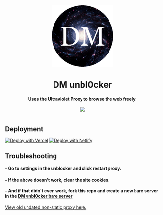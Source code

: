 <p align="center"><img src="/img/logogif.gif" height="200px" width="200px">
</p>

<h1 align="center">DM unbl0cker</h1>

<h4 align="center">Uses the Ultraviolet Proxy to browse the web freely.</h3>

<p align="center">
<a href="https://discord.gg/hrXXUeWgrn">
  <img src="https://dcbadge.vercel.app/api/server/hrXXUeWgrn"/>
</a>
</p>
<h1></h1>
<h2>Deployment</h2>

[![Deploy with Vercel](https://vercel.com/button)](https://vercel.com/new/clone?repository-url=https%3A%2F%2Fgithub.com%2Fdragon731012%2FDM-unbl0cker%2Ftree%2Fstatic)
[![Deploy with Netlify](https://www.netlify.com/img/deploy/button.svg)](https://app.netlify.com/start/deploy?repository=https://github.com/dragon731012/DM-unbl0cker)

<h2>Troubleshooting</h2>

<h4> - Go to settings in the unblocker and click restart proxy.</h4>
<h4> - If the above doesn't work, clear the site cookies.</h4>
<h4> - And if that didn't even work, fork this repo and create a new bare server in the <a href="https://github.com/dragon731012/DM-unbl0cker-bare-server">‎‎‎‎‎‎‎‎DM unbl0cker bare server</a></h4>

[View old undated non-static proxy here.](https://github.com/dragon731012/DM-Unbl0cker/tree/old)
